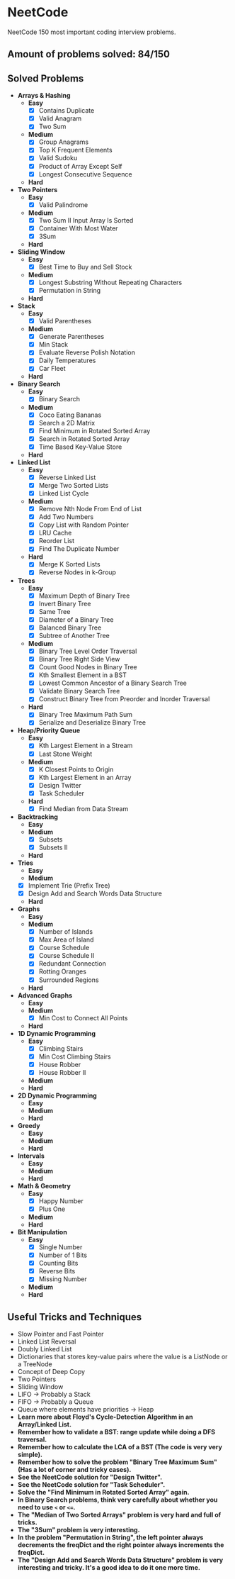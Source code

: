 # NeetCode
NeetCode 150 most important coding interview problems.

## Amount of problems solved: 84/150

## Solved Problems
* __Arrays & Hashing__
  * __Easy__
    - [x] Contains Duplicate
    - [x] Valid Anagram
    - [x] Two Sum
  * __Medium__
    - [x] Group Anagrams
    - [x] Top K Frequent Elements
    - [x] Valid Sudoku
    - [x] Product of Array Except Self
    - [x] Longest Consecutive Sequence
  * __Hard__
* __Two Pointers__
  * __Easy__
    - [x] Valid Palindrome
  * __Medium__
    - [x] Two Sum II Input Array Is Sorted
    - [x] Container With Most Water
    - [x] 3Sum
  * __Hard__
* __Sliding Window__
  * __Easy__
    - [x] Best Time to Buy and Sell Stock
  * __Medium__
    - [x] Longest Substring Without Repeating Characters
    - [x] Permutation in String
  * __Hard__
* __Stack__
  * __Easy__
    - [x] Valid Parentheses
  * __Medium__
    - [x] Generate Parentheses
    - [x] Min Stack
    - [x] Evaluate Reverse Polish Notation
    - [x] Daily Temperatures
    - [x] Car Fleet
  * __Hard__
* __Binary Search__
  * __Easy__
    - [x] Binary Search
  * __Medium__
    - [x] Coco Eating Bananas
    - [x] Search a 2D Matrix
    - [x] Find Minimum in Rotated Sorted Array
    - [x] Search in Rotated Sorted Array
    - [x] Time Based Key-Value Store
  * __Hard__
* __Linked List__
  * __Easy__
    - [x] Reverse Linked List
    - [x] Merge Two Sorted Lists
    - [x] Linked List Cycle
  * __Medium__
    - [x] Remove Nth Node From End of List
    - [x] Add Two Numbers
    - [x] Copy List with Random Pointer
    - [x] LRU Cache
    - [x] Reorder List
    - [x] Find The Duplicate Number
  * __Hard__
    - [x] Merge K Sorted Lists
    - [x] Reverse Nodes in k-Group
* __Trees__
  * __Easy__
    - [x] Maximum Depth of Binary Tree
    - [x] Invert Binary Tree
    - [x] Same Tree
    - [x] Diameter of a Binary Tree
    - [x] Balanced Binary Tree
    - [x] Subtree of Another Tree
  * __Medium__
    - [x] Binary Tree Level Order Traversal
    - [x] Binary Tree Right Side View
    - [x] Count Good Nodes in Binary Tree
    - [x] Kth Smallest Element in a BST
    - [x] Lowest Common Ancestor of a Binary Search Tree
    - [x] Validate Binary Search Tree
    - [x] Construct Binary Tree from Preorder and Inorder Traversal
  * __Hard__
    - [x] Binary Tree Maximum Path Sum
    - [x] Serialize and Deserialize Binary Tree
* __Heap/Priority Queue__
  * __Easy__
    - [x] Kth Largest Element in a Stream
    - [x] Last Stone Weight
  * __Medium__
    - [x] K Closest Points to Origin
    - [x] Kth Largest Element in an Array
    - [x] Design Twitter
    - [x] Task Scheduler
  * __Hard__
    - [x] Find Median from Data Stream
* __Backtracking__
  * __Easy__
  * __Medium__
    - [x] Subsets
    - [x] Subsets II
  * __Hard__
* __Tries__
  * __Easy__
  * __Medium__
  - [x] Implement Trie (Prefix Tree)
  - [x] Design Add and Search Words Data Structure
  * __Hard__
* __Graphs__
  * __Easy__
  * __Medium__
    - [x] Number of Islands
    - [x] Max Area of Island
    - [x] Course Schedule
    - [x] Course Schedule II
    - [x] Redundant Connection
    - [x] Rotting Oranges
    - [x] Surrounded Regions
  * __Hard__
* __Advanced Graphs__
  * __Easy__
  * __Medium__
    - [x] Min Cost to Connect All Points
  * __Hard__
* __1D Dynamic Programming__
  * __Easy__
    - [x] Climbing Stairs
    - [x] Min Cost Climbing Stairs
    - [x] House Robber
    - [x] House Robber II
  * __Medium__
  * __Hard__
* __2D Dynamic Programming__
  * __Easy__
  * __Medium__
  * __Hard__
* __Greedy__
  * __Easy__
  * __Medium__
  * __Hard__
* __Intervals__
  * __Easy__
  * __Medium__
  * __Hard__
* __Math & Geometry__
  * __Easy__
    - [x] Happy Number
    - [x] Plus One
  * __Medium__
  * __Hard__
* __Bit Manipulation__
  * __Easy__
    - [x] Single Number
    - [x] Number of 1 Bits
    - [x] Counting Bits
    - [x] Reverse Bits
    - [x] Missing Number
  * __Medium__
  * __Hard__


## Useful Tricks and Techniques
* Slow Pointer and Fast Pointer
* Linked List Reversal
* Doubly Linked List
* Dictionaries that stores key-value pairs where the value is a ListNode or a TreeNode
* Concept of Deep Copy
* Two Pointers
* Sliding Window
* LIFO -> Probably a Stack
* FIFO -> Probably a Queue
* Queue where elements have priorities -> Heap
* __Learn more about Floyd's Cycle-Detection Algorithm in an Array/Linked List.__
* __Remember how to validate a BST: range update while doing a DFS traversal.__
* __Remember how to calculate the LCA of a BST (The code is very very simple).__
* __Remember how to solve the problem "Binary Tree Maximum Sum" (Has a lot of corner and tricky cases).__
* __See the NeetCode solution for "Design Twitter".__
* __See the NeetCode solution for "Task Scheduler".__
* __Solve the "Find Minimum in Rotated Sorted Array" again.__
* __In Binary Search problems, think very carefully about whether you need to use ```<``` or ```<=```.__
* __The "Median of Two Sorted Arrays" problem is very hard and full of tricks.__
* __The "3Sum" problem is very interesting.__
* __In the problem "Permutation in String", the left pointer always decrements the freqDict and the right pointer always increments the freqDict.__
* __The "Design Add and Search Words Data Structure" problem is very interesting and tricky. It's a good idea to do it one more time.__